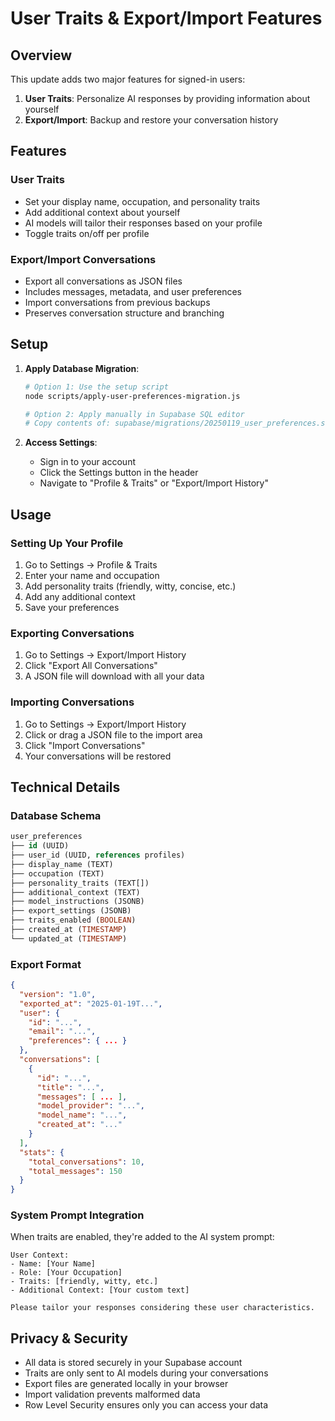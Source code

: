 # User Traits & Export/Import Features

## Overview

This update adds two major features for signed-in users:
1. **User Traits**: Personalize AI responses by providing information about yourself
2. **Export/Import**: Backup and restore your conversation history

## Features

### User Traits
- Set your display name, occupation, and personality traits
- Add additional context about yourself
- AI models will tailor their responses based on your profile
- Toggle traits on/off per profile

### Export/Import Conversations
- Export all conversations as JSON files
- Includes messages, metadata, and user preferences
- Import conversations from previous backups
- Preserves conversation structure and branching

## Setup

1. **Apply Database Migration**:
   ```bash
   # Option 1: Use the setup script
   node scripts/apply-user-preferences-migration.js
   
   # Option 2: Apply manually in Supabase SQL editor
   # Copy contents of: supabase/migrations/20250119_user_preferences.sql
   ```

2. **Access Settings**:
   - Sign in to your account
   - Click the Settings button in the header
   - Navigate to "Profile & Traits" or "Export/Import History"

## Usage

### Setting Up Your Profile
1. Go to Settings → Profile & Traits
2. Enter your name and occupation
3. Add personality traits (friendly, witty, concise, etc.)
4. Add any additional context
5. Save your preferences

### Exporting Conversations
1. Go to Settings → Export/Import History
2. Click "Export All Conversations"
3. A JSON file will download with all your data

### Importing Conversations
1. Go to Settings → Export/Import History
2. Click or drag a JSON file to the import area
3. Click "Import Conversations"
4. Your conversations will be restored

## Technical Details

### Database Schema
```sql
user_preferences
├── id (UUID)
├── user_id (UUID, references profiles)
├── display_name (TEXT)
├── occupation (TEXT)
├── personality_traits (TEXT[])
├── additional_context (TEXT)
├── model_instructions (JSONB)
├── export_settings (JSONB)
├── traits_enabled (BOOLEAN)
├── created_at (TIMESTAMP)
└── updated_at (TIMESTAMP)
```

### Export Format
```json
{
  "version": "1.0",
  "exported_at": "2025-01-19T...",
  "user": {
    "id": "...",
    "email": "...",
    "preferences": { ... }
  },
  "conversations": [
    {
      "id": "...",
      "title": "...",
      "messages": [ ... ],
      "model_provider": "...",
      "model_name": "...",
      "created_at": "..."
    }
  ],
  "stats": {
    "total_conversations": 10,
    "total_messages": 150
  }
}
```

### System Prompt Integration
When traits are enabled, they're added to the AI system prompt:
```
User Context:
- Name: [Your Name]
- Role: [Your Occupation]
- Traits: [friendly, witty, etc.]
- Additional Context: [Your custom text]

Please tailor your responses considering these user characteristics.
```

## Privacy & Security

- All data is stored securely in your Supabase account
- Traits are only sent to AI models during your conversations
- Export files are generated locally in your browser
- Import validation prevents malformed data
- Row Level Security ensures only you can access your data
